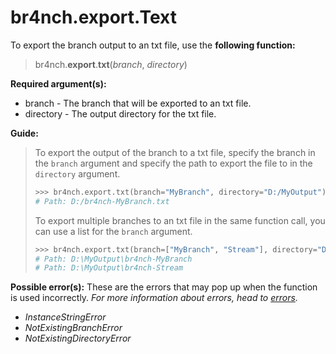 # br4nch.export.Text

To export the branch output to an txt file, use the **following function:**

> br4nch.**export**.**txt**(*branch*, *directory*)

**Required argument(s):**

- branch - The branch that will be exported to an txt file.
- directory  - The output directory for the txt file.

**Guide:**

> To export the output of the branch to a txt file, specify the branch in the `branch` argument and specify the path to export the file to in the `directory` argument.
>
> ```python
> >>> br4nch.export.txt(branch="MyBranch", directory="D:/MyOutput")
> # Path: D:/br4nch-MyBranch.txt
> ```
>
> To export multiple branches to an txt file in the same function call, you can use a list for the `branch` argument.
>
> ```python
> >>> br4nch.export.txt(branch=["MyBranch", "Stream"], directory="D:/MyOutput")
> # Path: D:\MyOutput\br4nch-MyBranch
> # Path: D:\MyOutput\br4nch-Stream
> ```

**Possible error(s):**
These are the errors that may pop up when the function is used incorrectly.
*For more information about errors, head to [errors](../../guides/errors.md).*

- *InstanceStringError*
- *NotExistingBranchError*
- *NotExistingDirectoryError*

